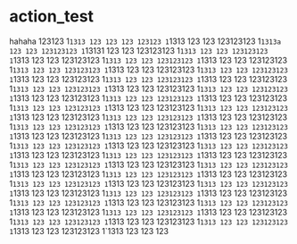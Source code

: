 # action_test
hahaha
123123
1`1313
123
123
123
123123
1`1313
123
123
123123123
1`1313a
123
123
123123123
1`13131
123
123
123123123
1`1313
123
123
123123123
1`1313
123
123
123123123
1`1313
123
123
123123123
1`1313
123
123
123123123
1`1313
123
123
123123123
1`1313
123
123
123123123
1`1313
123
123
123123123
1`1313
123
123
123123123
1`1313
123
123
123123123
1`1313
123
123
123123123
1`1313
123
123
123123123
1`1313
123
123
123123123
1`1313
123
123
123123123
1`1313
123
123
123123123
1`1313
123
123
123123123
1`1313
123
123
123123123
1`1313
123
123
123123123
1`1313
123
123
123123123
1`1313
123
123
123123123
1`1313
123
123
123123123
1`1313
123
123
123123123
1`1313
123
123
123123123
1`1313
123
123
123123123
1`1313
123
123
123123123
1`1313
123
123
123123123
1`1313
123
123
123123123
1`1313
123
123
123123123
1`1313
123
123
123123123
1`1313
123
123
123123123
1`1313
123
123
123123123
1`1313
123
123
123123123
1`1313
123
123
123123123
1`1313
123
123
123123123
1`1313
123
123
123123123
1`1313
123
123
123123123
1`1313
123
123
123123123
1`1313
123
123
123123123
1`1313
123
123
123123123
1`1313
123
123
123123123
1`1313
123
123
123123123
1`1313
123
123
123123123
1`1313
123
123
123123123
1`1313
123
123
123123123
1`1313
123
123
123123123
1`1313
123
123
123123123
1`1313
123
123
123123123
1`1313
123
123
123123123
1`1313
123
123
123123123
1`1313
123
123
123123123
1`1313
123
123
123123123
1`1313
123
123
123123123
1`1313
123
123
123123123
1`1313
123
123
123123123
1`1313
123
123
123123123
1`1313
123
123
123123123
1`1313
123
123
123123123
1`1313
123
123
123
